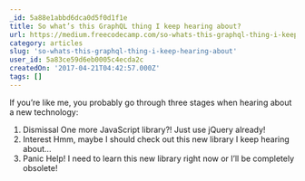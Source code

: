 ```yaml
---
_id: 5a88e1abbd6dca0d5f0d1f1e
title: So what’s this GraphQL thing I keep hearing about?
url: https://medium.freecodecamp.com/so-whats-this-graphql-thing-i-keep-hearing-about-baf4d36c20cf
category: articles
slug: 'so-whats-this-graphql-thing-i-keep-hearing-about'
user_id: 5a83ce59d6eb0005c4ecda2c
createdOn: '2017-04-21T04:42:57.000Z'
tags: []
---
```


If you’re like me, you probably go through three stages when hearing about a new technology:
1. Dismissal
One more JavaScript library?! Just use jQuery already!
2. Interest
Hmm, maybe I should check out this new library I keep hearing about…
3. Panic
Help! I need to learn this new library right now or I’ll be completely obsolete!
